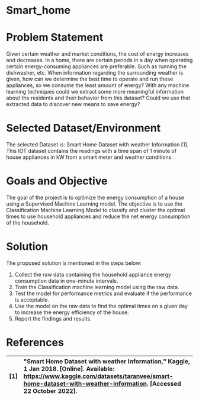 # Smart_home

# Problem Statement
Given certain weather and market conditions, the cost of energy increases and decreases. In a home, there are certain periods in a day when operating certain energy-consuming appliances are preferable. Such as running the dishwasher, etc. When information regarding the surrounding weather is given, how can we determine the best time to operate and run these appliances, so we consume the least amount of energy? With any machine learning techniques could we extract some more meaningful information about the residents and their behavior from this dataset? Could we use that extracted data to discover new means to save energy?

# Selected Dataset/Environment
The selected Dataset is: Smart Home Dataset with weather Information [1]. This IOT dataset contains the readings with a time span of 1 minute of house appliances in kW from a smart meter and weather conditions.

# Goals and Objective
The goal of the project is to optimize the energy consumption of a house using a Supervised Machine Learning model. The objective is to use the Classification Machine Learning Model to classify and cluster the optimal times to use household appliances and reduce the net energy consumption of the household.

# Solution
The proposed solution is mentioned in the steps below:

1. Collect the raw data containing the household appliance energy consumption data in one-minute intervals.
1. Train the Classification machine learning model using the raw data.
1. Test the model for performance metrics and evaluate if the performance is acceptable.
1. Use the model on the raw data to find the optimal times on a given day to increase the energy efficiency of the house.
1. Report the findings and results.


# References
|[1] |"Smart Home Dataset with weather Information," Kaggle, 1 Jan 2018. [Online]. Available: https://www.kaggle.com/datasets/taranvee/smart-home-dataset-with-weather-information. [Accessed 22 October 2022].|
| :- | :- |
